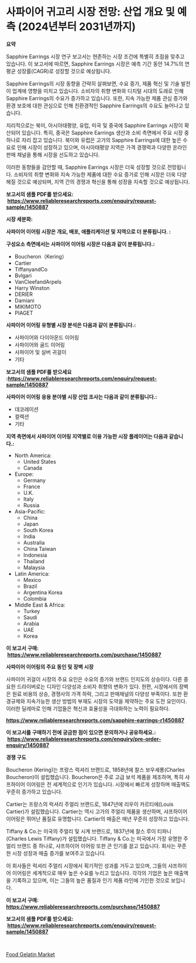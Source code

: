 <p><h1>사파이어 귀고리 시장 전망: 산업 개요 및 예측 (2024년부터 2031년까지)</h1></p><p><strong>요약</strong></p>
<p><p>Sapphire Earrings 시장 연구 보고서는 현존하는 시장 조건에 특별히 초점을 맞추고 있습니다. 이 보고서에 따르면, Sapphire Earrings 시장은 예측 기간 동안 14.7%의 연평균 성장률(CAGR)로 성장할 것으로 예상됩니다.</p><p>Sapphire Earrings의 시장 동향을 간략히 살펴보면, 수요 증가, 제품 혁신 및 기술 발전이 업계에 영향을 미치고 있습니다. 소비자의 취향 변화와 디지털 시대의 도래로 인해 Sapphire Earrings의 수요가 증가하고 있습니다. 또한, 지속 가능한 제품 관심 증가와 환경 보호에 대한 관심으로 인해 친환경적인 Sapphire Earrings의 수요도 늘어나고 있습니다.</p><p>지리적으로는 북미, 아시아태평양, 유럽, 미국 및 중국에 Sapphire Earrings 시장이 확산되어 있습니다. 특히, 중국은 Sapphire Earrings 생산과 소비 측면에서 주요 시장 중 하나로 자리 잡고 있습니다. 북미와 유럽은 고가의 Sapphire Earrings에 대한 높은 수요로 인해 시장이 성장하고 있으며, 아시아태평양 지역은 가격 경쟁력과 다양한 온라인 판매 채널을 통해 시장을 선도하고 있습니다.</p><p>이러한 동향들을 감안할 때, Sapphire Earrings 시장은 더욱 성장할 것으로 전망됩니다. 소비자의 취향 변화와 지속 가능한 제품에 대한 수요 증가로 인해 시장은 더욱 다양해질 것으로 예상되며, 지역 간의 경쟁과 혁신을 통해 성장을 지속할 것으로 예상됩니다.</p></p>
<p><strong>보고서의 샘플 PDF를 받으세요: &nbsp;<a href="https://www.reliableresearchreports.com/enquiry/request-sample/1450887">https://www.reliableresearchreports.com/enquiry/request-sample/1450887</a></strong></p>
<p><strong>시장 세분화:</strong></p>
<p><strong> 사파이어 이어링 시장은 개요, 배포, 애플리케이션 및 지역으로 더 분류됩니다. :</strong></p>
<p><strong>구성요소 측면에서는 사파이어 이어링 시장은 다음과 같이 분류됩니다.:</strong></p>
<p><ul><li>Boucheron（Kering）</li><li>Cartier</li><li>TiffanyandCo</li><li>Bvlgari</li><li>VanCleefandArpels</li><li>Harry Winston</li><li>DERIER</li><li>Damiani</li><li>MIKIMOTO</li><li>PIAGET</li></ul></p>
<p><strong> 사파이어 이어링 유형별 시장 분석은 다음과 같이 분류됩니다.:</strong></p>
<p><ul><li>사파이어와 다이아몬드 이어링</li><li>사파이어와 골드 이어링</li><li>사파이어 및 실버 귀걸이</li><li>기타</li></ul></p>
<p><strong>보고서의 샘플 PDF를 받으세요 :<a href="https://www.reliableresearchreports.com/enquiry/request-sample/1450887">https://www.reliableresearchreports.com/enquiry/request-sample/1450887</a></strong></p>
<p><strong> 사파이어 이어링 응용 분야별 시장 산업 조사는 다음과 같이 분류됩니다.:</strong></p>
<p><ul><li>데코레이션</li><li>컬렉션</li><li>기타</li></ul></p>
<p><strong>지역 측면에서 사파이어 이어링 지역별로 이용 가능한 시장 플레이어는 다음과 같습니다.:</strong></p>
<p><ul>
    <li>
        North America:
        <ul>
            <li>United States</li>
            <li>Canada</li>
        </ul>
    </li>
    <li>
        Europe:
        <ul>
            <li>Germany</li>
            <li>France</li>
            <li>U.K.</li>
            <li>Italy</li>
            <li>Russia</li>
        </ul>
    </li>
    <li>
        Asia-Pacific:
        <ul>
            <li>China</li>
            <li>Japan</li>
            <li>South Korea</li>
            <li>India</li>
            <li>Australia</li>
            <li>China Taiwan</li>
            <li>Indonesia</li>
            <li>Thailand</li>
            <li>Malaysia</li>
        </ul>
    </li>
    <li>
        Latin America:
        <ul>
            <li>Mexico</li>
            <li>Brazil</li>
            <li>Argentina Korea</li>
            <li>Colombia</li>
        </ul>
    </li>
    <li>
        Middle East & Africa:
        <ul>
            <li>Turkey</li>
            <li>Saudi</li>
            <li>Arabia</li>
            <li>UAE</li>
            <li>Korea</li>
        </ul>
    </li>
    </ul></p>
<p><strong>이 보고서 구매: &nbsp;<a href="https://www.reliableresearchreports.com/purchase/1450887">https://www.reliableresearchreports.com/purchase/1450887</a></strong></p>
<p><strong>사파이어 이어링의 주요 동인 및 장벽 시장</strong></p>
<p><p>사파이어 귀걸이 시장의 주요 요인은 수요의 증가와 브랜드 인지도의 상승이다. 다른 중요한 드라이버로는 디자인 다양성과 소비자 취향의 변화가 있다. 한편, 시장에서의 장벽은 원료 비용의 상승, 경쟁사의 가격 하락, 그리고 판매채널의 다양성 부족이다. 또한 환경규제와 지속가능한 생산 방법의 부재도 시장의 도약을 제약하는 주요 도전 요인이다. 이러한 딜레마로 인해 기업들은 혁신과 효율성을 극대화하는 노력이 필요하다.</p></p>
<p><strong><a href="https://www.reliableresearchreports.com/sapphire-earrings-r1450887">https://www.reliableresearchreports.com/sapphire-earrings-r1450887</a></strong></p>
<p><strong>이 보고서를 구매하기 전에 궁금한 점이 있으면 문의하거나 공유하세요.: &nbsp;<a href="https://www.reliableresearchreports.com/enquiry/pre-order-enquiry/1450887">https://www.reliableresearchreports.com/enquiry/pre-order-enquiry/1450887</a></strong></p>
<p><strong>경쟁 구도</strong></p>
<p><p>Boucheron (Kering)는 프랑스 럭셔리 브랜드로, 1858년에 찰스 보우셰롱(Charles Boucheron)이 설립했습니다. Boucheron은 주로 고급 보석 제품을 제조하며, 특히 샤프하이어 이어링은 전 세계적으로 인기가 있습니다. 시장에서 빠르게 성장하며 매출액도 꾸준히 증가하고 있습니다.</p><p>Cartier는 프랑스의 럭셔리 주얼리 브랜드로, 1847년에 리우이 카르티에(Louis Cartier)가 설립했습니다. Cartier는 역시 고가의 주얼리 제품을 생산하며, 샤프하이어 이어링은 뛰어난 품질로 유명합니다. Cartier의 매출은 매년 꾸준히 성장하고 있습니다.</p><p>Tiffany & Co.는 미국의 주얼리 및 시계 브랜드로, 1837년에 찰스 루이 티파니(Charles Lewis Tiffany)가 설립했습니다. Tiffany & Co.는 미국에서 가장 유명한 주얼리 브랜드 중 하나로, 샤프하이어 이어링 또한 큰 인기를 끌고 있습니다. 회사는 꾸준한 시장 성장과 매출 증가를 보여주고 있습니다.</p><p>이 회사들은 럭셔리 주얼리 시장에서 획기적인 성과를 거두고 있으며, 그들의 샤프하이어 이어링은 세계적으로 매우 높은 수요를 누리고 있습니다. 각각의 기업은 높은 매출액을 기록하고 있으며, 이는 그들의 높은 품질과 인기 제품 라인에 기인한 것으로 보입니다.</p></p>
<p><strong>이 보고서 구매: &nbsp; <a href="https://www.reliableresearchreports.com/purchase/1450887">https://www.reliableresearchreports.com/purchase/1450887</a></strong></p>
<p><strong>보고서의 샘플 PDF를 받으세요: &nbsp;<a href="https://www.reliableresearchreports.com/enquiry/request-sample/1450887">https://www.reliableresearchreports.com/enquiry/request-sample/1450887</a></strong><strong></strong></p>
<p>&nbsp;</p>
<p><p><a href="https://meowing-canidae-761.notion.site/Food-Gelatin-Market-Size-Global-Industry-Overview-Market-Segmentation-and-Forecast-2024-to-2031-330b50bdfe0d4211b2ee10e35d822a25">Food Gelatin Market</a></p></p>